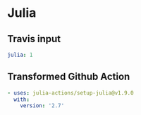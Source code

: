 # Julia

## Travis input

```yaml
julia: 1
```

## Transformed Github Action

```yaml
- uses: julia-actions/setup-julia@v1.9.0
  with:
    version: '2.7'
```
